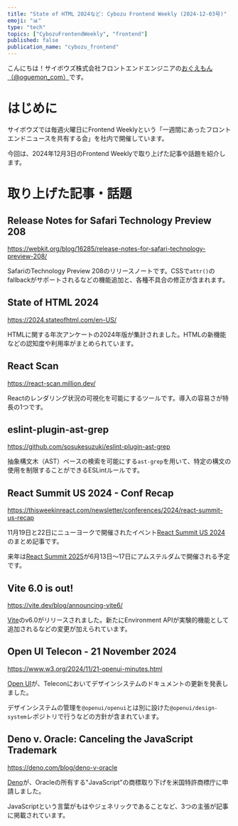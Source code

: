 ```yaml
---
title: "State of HTML 2024など: Cybozu Frontend Weekly (2024-12-03号)"
emoji: "📊"
type: "tech"
topics: ["CybozuFrontendWeekly", "frontend"]
published: false
publication_name: "cybozu_frontend"
---
```


こんにちは！サイボウズ株式会社フロントエンドエンジニアの[おぐえもん（@oguemon_com）](https://twitter.com/oguemon_com)です。

# はじめに

サイボウズでは毎週火曜日にFrontend Weeklyという「一週間にあったフロントエンドニュースを共有する会」を社内で開催しています。

今回は、2024年12月3日のFrontend Weeklyで取り上げた記事や話題を紹介します。

# 取り上げた記事・話題

## Release Notes for Safari Technology Preview 208

https://webkit.org/blog/16285/release-notes-for-safari-technology-preview-208/

SafariのTechnology Preview 208のリリースノートです。CSSで`attr()`のfallbackがサポートされるなどの機能追加と、各種不具合の修正が含まれます。

## State of HTML 2024

https://2024.stateofhtml.com/en-US/

HTMLに関する年次アンケートの2024年版が集計されました。HTMLの新機能などの認知度や利用率がまとめられています。

## React Scan

https://react-scan.million.dev/ 

Reactのレンダリング状況の可視化を可能にするツールです。導入の容易さが特長の1つです。

## eslint-plugin-ast-grep

https://github.com/sosukesuzuki/eslint-plugin-ast-grep

抽象構文木（AST）ベースの検索を可能にする`ast-grep`を用いて、特定の構文の使用を制限することができるESLintルールです。

## React Summit US 2024 - Conf Recap

https://thisweekinreact.com/newsletter/conferences/2024/react-summit-us-recap

11月19日と22日にニューヨークで開催されたイベント[React Summit US 2024](https://reactsummit.us/)のまとめ記事です。

来年は[React Summit 2025](https://reactsummit.com/)が6月13日〜17日にアムステルダムで開催される予定です。

## Vite 6.0 is out!

https://vite.dev/blog/announcing-vite6/

[Vite](https://vite.dev/)のv6.0がリリースされました。新たにEnvironment APIが実験的機能として追加されるなどの変更が加えられています。

## Open UI Telecon - 21 November 2024

https://www.w3.org/2024/11/21-openui-minutes.html

[Open UI](https://open-ui.org/)が、Teleconにおいてデザインシステムのドキュメントの更新を発表しました。

デザインシステムの管理を`@openui/openui`とは別に設けた`@openui/design-system`レポジトリで行うなどの方針が含まれています。

## Deno v. Oracle: Canceling the JavaScript Trademark

https://deno.com/blog/deno-v-oracle

[Deno](https://deno.com/)が、Oracleの所有する"JavaScript"の商標取り下げを米国特許商標庁に申請しました。

JavaScriptという言葉がもはやジェネリックであることなど、3つの主張が記事に掲載されています。
